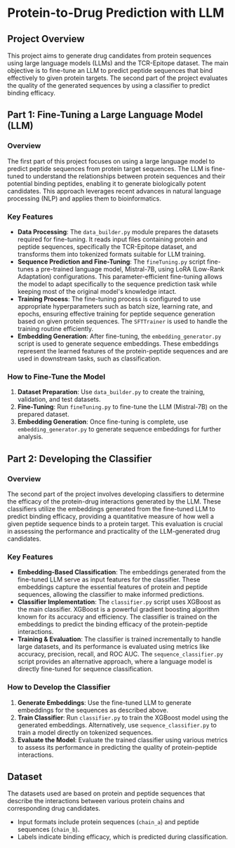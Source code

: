 # Protein-to-Drug Prediction with LLM

## Project Overview
This project aims to generate drug candidates from protein sequences using large language models (LLMs) and the TCR-Epitope dataset. The main objective is to fine-tune an LLM to predict peptide sequences that bind effectively to given protein targets. The second part of the project evaluates the quality of the generated sequences by using a classifier to predict binding efficacy.

## Part 1: Fine-Tuning a Large Language Model (LLM)

### Overview
The first part of this project focuses on using a large language model to predict peptide sequences from protein target sequences. The LLM is fine-tuned to understand the relationships between protein sequences and their potential binding peptides, enabling it to generate biologically potent candidates. This approach leverages recent advances in natural language processing (NLP) and applies them to bioinformatics.

### Key Features
- **Data Processing**: The `data_builder.py` module prepares the datasets required for fine-tuning. It reads input files containing protein and peptide sequences, specifically the TCR-Epitope dataset, and transforms them into tokenized formats suitable for LLM training.
- **Sequence Prediction and Fine-Tuning**: The `fineTuning.py` script fine-tunes a pre-trained language model, Mistral-7B, using LoRA (Low-Rank Adaptation) configurations. This parameter-efficient fine-tuning allows the model to adapt specifically to the sequence prediction task while keeping most of the original model's knowledge intact.
- **Training Process**: The fine-tuning process is configured to use appropriate hyperparameters such as batch size, learning rate, and epochs, ensuring effective training for peptide sequence generation based on given protein sequences. The `SFTTrainer` is used to handle the training routine efficiently.
- **Embedding Generation**: After fine-tuning, the `embedding_generator.py` script is used to generate sequence embeddings. These embeddings represent the learned features of the protein-peptide sequences and are used in downstream tasks, such as classification.

### How to Fine-Tune the Model
1. **Dataset Preparation**: Use `data_builder.py` to create the training, validation, and test datasets.
2. **Fine-Tuning**: Run `fineTuning.py` to fine-tune the LLM (Mistral-7B) on the prepared dataset.
3. **Embedding Generation**: Once fine-tuning is complete, use `embedding_generator.py` to generate sequence embeddings for further analysis.

## Part 2: Developing the Classifier

### Overview
The second part of the project involves developing classifiers to determine the efficacy of the protein-drug interactions generated by the LLM. These classifiers utilize the embeddings generated from the fine-tuned LLM to predict binding efficacy, providing a quantitative measure of how well a given peptide sequence binds to a protein target. This evaluation is crucial in assessing the performance and practicality of the LLM-generated drug candidates.

### Key Features
- **Embedding-Based Classification**: The embeddings generated from the fine-tuned LLM serve as input features for the classifier. These embeddings capture the essential features of protein and peptide sequences, allowing the classifier to make informed predictions.
- **Classifier Implementation**: The `classifier.py` script uses XGBoost as the main classifier. XGBoost is a powerful gradient boosting algorithm known for its accuracy and efficiency. The classifier is trained on the embeddings to predict the binding efficacy of the protein-peptide interactions.
- **Training & Evaluation**: The classifier is trained incrementally to handle large datasets, and its performance is evaluated using metrics like accuracy, precision, recall, and ROC AUC. The `sequence_classifier.py` script provides an alternative approach, where a language model is directly fine-tuned for sequence classification.

### How to Develop the Classifier
1. **Generate Embeddings**: Use the fine-tuned LLM to generate embeddings for the sequences as described above.
2. **Train Classifier**: Run `classifier.py` to train the XGBoost model using the generated embeddings. Alternatively, use `sequence_classifier.py` to train a model directly on tokenized sequences.
3. **Evaluate the Model**: Evaluate the trained classifier using various metrics to assess its performance in predicting the quality of protein-peptide interactions.

## Dataset
The datasets used are based on protein and peptide sequences that describe the interactions between various protein chains and corresponding drug candidates.
- Input formats include protein sequences (`chain_a`) and peptide sequences (`chain_b`).
- Labels indicate binding efficacy, which is predicted during classification.


